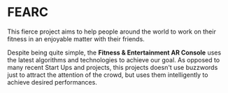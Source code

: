 # FEARC

This fierce project aims to help people around the world to work on
their fitness in an enjoyable matter with their friends.

Despite being quite simple, the **Fitness & Entertainment AR Console**
uses the latest algorithms and technologies to achieve our goal. As
opposed to many recent Start Ups and projects, this projects doesn't use
buzzwords just to attract the attention of the crowd, but uses them
intelligently to achieve desired performances.
